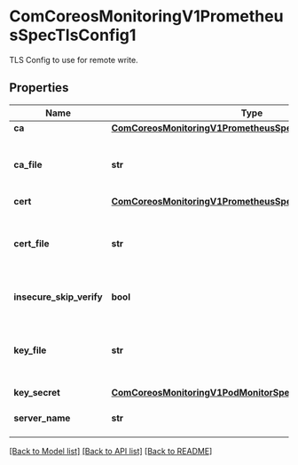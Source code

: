 # ComCoreosMonitoringV1PrometheusSpecTlsConfig1

TLS Config to use for remote write.
## Properties
Name | Type | Description | Notes
------------ | ------------- | ------------- | -------------
**ca** | [**ComCoreosMonitoringV1PrometheusSpecAlertingTlsConfigCa**](ComCoreosMonitoringV1PrometheusSpecAlertingTlsConfigCa.md) |  | [optional] 
**ca_file** | **str** | Path to the CA cert in the Prometheus container to use for the targets. | [optional] 
**cert** | [**ComCoreosMonitoringV1PrometheusSpecAlertingTlsConfigCert**](ComCoreosMonitoringV1PrometheusSpecAlertingTlsConfigCert.md) |  | [optional] 
**cert_file** | **str** | Path to the kubernetes.client cert file in the Prometheus container for the targets. | [optional] 
**insecure_skip_verify** | **bool** | Disable target certificate validation. | [optional] 
**key_file** | **str** | Path to the kubernetes.client key file in the Prometheus container for the targets. | [optional] 
**key_secret** | [**ComCoreosMonitoringV1PodMonitorSpecTlsConfigKeySecret**](ComCoreosMonitoringV1PodMonitorSpecTlsConfigKeySecret.md) |  | [optional] 
**server_name** | **str** | Used to verify the hostname for the targets. | [optional] 

[[Back to Model list]](../README.md#documentation-for-models) [[Back to API list]](../README.md#documentation-for-api-endpoints) [[Back to README]](../README.md)


